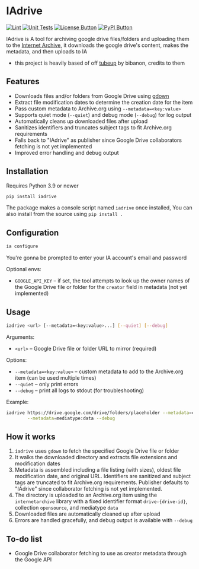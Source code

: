 [License Button]: https://img.shields.io/badge/License-MIT-black
[License Link]: https://github.com/Andres9890/iadrive/blob/main/LICENSE 'MIT License.'

[PyPI Button]: https://img.shields.io/pypi/v/iadrive?color=yellow&label=PyPI
[PyPI Link]: https://pypi.org/project/iadrive/ 'PyPI Package.'

# IAdrive
[![Lint](https://github.com/Andres9890/iadrive/actions/workflows/lint.yml/badge.svg)](https://github.com/Andres9890/iadrive/actions/workflows/lint.yml)
[![Unit Tests](https://github.com/Andres9890/iadrive/actions/workflows/unit-test.yml/badge.svg)](https://github.com/Andres9890/iadrive/actions/workflows/unit-test.yml)
[![License Button]][License Link]
[![PyPI Button]][PyPI Link]

IAdrive is A tool for archiving google drive files/folders and uploading them to the [Internet Archive](https://archive.org/), it downloads
the google drive's content, makes the metadata, and then uploads to IA

- this project is heavily based of off [tubeup](https://github.com/bibanon/tubeup) by bibanon, credits to them

## Features

- Downloads files and/or folders from Google Drive using [gdown](https://github.com/wkentaro/gdown)
- Extract file modification dates to determine the creation date for the item
- Pass custom metadata to Archive.org using `--metadata=<key:value>`
- Supports quiet mode (`--quiet`) and debug mode (`--debug`) for log output
- Automatically cleans up downloaded files after upload
- Sanitizes identifiers and truncates subject tags to fit Archive.org requirements
- Falls back to "IAdrive" as publisher since Google Drive collaborators fetching is not yet implemented
- Improved error handling and debug output

## Installation

Requires Python 3.9 or newer

```bash
pip install iadrive
```

The package makes a console script named `iadrive` once installed, You can also install from the source using `pip install .`

## Configuration

```bash
ia configure
```

You're gonna be prompted to enter your IA account's email and password

Optional envs:

- `GOOGLE_API_KEY` – if set, the tool attempts to look up the owner names of
  the Google Drive file or folder for the `creator` field in metadata (not yet implemented)

## Usage

```bash
iadrive <url> [--metadata=<key:value>...] [--quiet] [--debug]
```

Arguments:

- `<url>` – Google Drive file or folder URL to mirror (required)

Options:

- `--metadata=<key:value>` – custom metadata to add to the Archive.org item (can be used multiple times)
- `--quiet` – only print errors
- `--debug` – print all logs to stdout (for troubleshooting)

Example:

```bash
iadrive https://drive.google.com/drive/folders/placeholder --metadata=collection:mycol \
        --metadata=mediatype:data --debug
```

## How it works

1. `iadrive` uses `gdown` to fetch the specified Google Drive file or folder
2. It walks the downloaded directory and extracts file extensions and modification dates
3. Metadata is assembled including a file listing (with sizes), oldest file modification date, and original URL. Identifiers are sanitized and subject tags are truncated to fit Archive.org requirements. Publisher defaults to "IAdrive" since collaborator fetching is not yet implemented.
4. The directory is uploaded to an Archive.org item using the `internetarchive` library with a fixed identifier format `drive-{drive-id}`, collection `opensource`, and mediatype `data`
5. Downloaded files are automatically cleaned up after upload
6. Errors are handled gracefully, and debug output is available with `--debug`

## To-do list

- Google Drive collaborator fetching to use as creator metadata through the Google API
